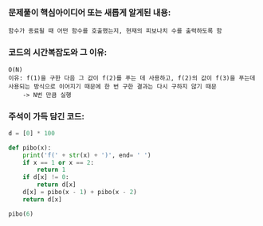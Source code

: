 ### 문제풀이 핵심아이디어 또는 새롭게 알게된 내용: 
    함수가 종료될 때 어떤 함수를 호출했는지, 현재의 피보나치 수를 출력하도록 함

### 코드의 시간복잡도와 그 이유:
    O(N)
    이유: f(1)을 구한 다음 그 값이 f(2)를 푸는 데 사용하고, f(2)의 값이 f(3)을 푸는데 사용되는 방식으로 이어지기 때문에 한 번 구한 결과는 다시 구하지 않기 때문
        -> N번 만큼 실행
    
### 주석이 가득 담긴 코드:
```python
d = [0] * 100

def pibo(x):
    print('f(' + str(x) + ')', end= ' ')
    if x == 1 or x == 2:
        return 1
    if d[x] != 0:
        return d[x]
    d[x] = pibo(x - 1) + pibo(x - 2)
    return d[x]

pibo(6)

```
